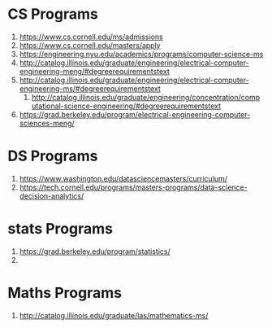 # CS Programs
1) https://www.cs.cornell.edu/ms/admissions
2) https://www.cs.cornell.edu/masters/apply
3) https://engineering.nyu.edu/academics/programs/computer-science-ms
4) http://catalog.illinois.edu/graduate/engineering/electrical-computer-engineering-meng/#degreerequirementstext
5) http://catalog.illinois.edu/graduate/engineering/electrical-computer-engineering-ms/#degreerequirementstext
	1) http://catalog.illinois.edu/graduate/engineering/concentration/computational-science-engineering/#degreerequirementstext
6) https://grad.berkeley.edu/program/electrical-engineering-computer-sciences-meng/


# DS Programs
1) https://www.washington.edu/datasciencemasters/curriculum/
2) https://tech.cornell.edu/programs/masters-programs/data-science-decision-analytics/


# stats Programs
1) https://grad.berkeley.edu/program/statistics/
2) 

# Maths Programs
1) http://catalog.illinois.edu/graduate/las/mathematics-ms/